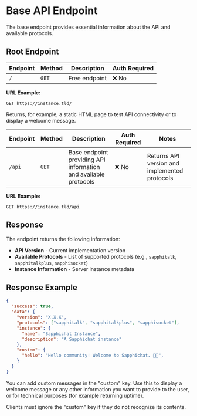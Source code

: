 # Base API Endpoint

The base endpoint provides essential information about the API and available protocols.

## Root Endpoint

| Endpoint | Method | Description | Auth Required |
|----------|--------|-------------|---------------|
| `/` | <span class="method-get">`GET`</span> | Free endpoint | ❌ No |

**URL Example:**
```
GET https://instance.tld/
```

Returns, for example, a static HTML page to test API connectivity or to display a welcome message.

| Endpoint | Method | Description | Auth Required | Notes |
|----------|--------|-------------|---------------|-------|
| `/api` | <span class="method-get">`GET`</span> | Base endpoint providing API information and available protocols | ❌ No | Returns API version and implemented protocols |

**URL Example:**
```
GET https://instance.tld/api
```

## Response

The endpoint returns the following information:

- **API Version** - Current implementation version
- **Available Protocols** - List of supported protocols (e.g., `sapphitalk`, `sapphitalkplus`, `sapphisocket`)
- **Instance Information** - Server instance metadata

## Response Example

```json
{
  "success": true,
  "data": {
    "version": "X.X.X",
    "protocols": ["sapphitalk", "sapphitalkplus", "sapphisocket"],
    "instance": {
      "name": "Sapphichat Instance",
      "description": "A Sapphichat instance"
    },
    "custom": {
      "hello": "Hello community! Welcome to Sapphichat. 🏳️‍🌈",
    }
  }
}
```

You can add custom messages in the "custom" key. Use this to display a welcome message or any other information you want to provide to the user, or for technical purposes (for example returning uptime).

Clients must ignore the "custom" key if they do not recognize its contents.